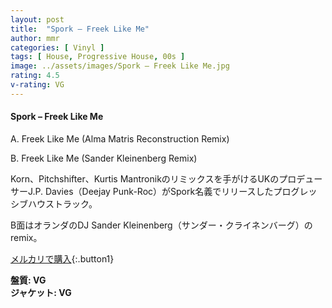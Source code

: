 ```yaml
---
layout: post
title:  "Spork – Freek Like Me"
author: mmr
categories: [ Vinyl ]
tags: [ House, Progressive House, 00s ]
image: ../assets/images/Spork – Freek Like Me.jpg
rating: 4.5
v-rating: VG
---
```


#### Spork – Freek Like Me

A. Freek Like Me (Alma Matris Reconstruction Remix)

B. Freek Like Me (Sander Kleinenberg Remix)

Korn、Pitchshifter、Kurtis Mantronikのリミックスを手がけるUKのプロデューサーJ.P. Davies（Deejay Punk-Roc）がSpork名義でリリースしたプログレッシブハウストラック。

B面はオランダのDJ Sander Kleinenberg（サンダー・クライネンバーグ）のremix。



[メルカリで購入](https://jp.mercari.com/item/m31370737487?afid=6142608987){:.button1}

<div class="mt-4 mb-4 d-flex align-items-center">
<strong class="mr-1">盤質: VG</strong>
</div>
<div class="mt-4 mb-4 d-flex align-items-center">
<strong class="mr-1">ジャケット: VG</strong>
</div>
